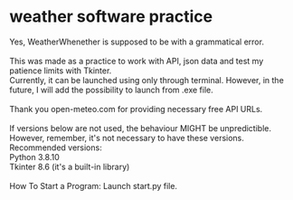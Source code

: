 # weather software practice
Yes, WeatherWhenether is supposed to be with a grammatical error.<br><br>
This was made as a practice to work with API, json data and test my patience limits with Tkinter.<br>
Currently, it can be launched using only through terminal.
However, in the future, I will add the possibility to launch from .exe file.
<br><br>
Thank you open-meteo.com for providing necessary free API URLs.
<br><br>If versions below are not used, the behaviour MIGHT be unpredictible. However, remember, it's not necessary to have these versions.<br>
Recommended versions:
<br>
Python 3.8.10
<br>
Tkinter 8.6 (it's a built-in library)
<br><br>
How To Start a Program: Launch start.py file.
<br>
